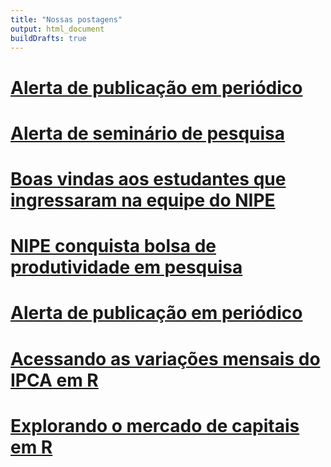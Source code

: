 ```yaml
---
title: "Nossas postagens"
output: html_document
buildDrafts: true
---
```


# [Alerta de publicação em periódico](/2025/06/12/alerta-de-publicação-em-periódico/)

# [Alerta de seminário de pesquisa](/2025/03/06/alerta-de-seminario-de-pesquisa/)

# [Boas vindas aos estudantes que ingressaram na equipe do NIPE](/2025/05/13/boas-vindas-aos-estudantes-que-ingressaram-na-equipe-do-nipe/)

# [NIPE conquista bolsa de produtividade em pesquisa](/2025/05/08/nipe-conquista-bolsa-de-produtividade-em-pesquisa/)

# [Alerta de publicação em periódico](/2025/05/06/alerta-de-publicação-em-periódico/)

# [Acessando as variações mensais do IPCA em R](/2025/01/02/acessando-as-variações-mensais-do-ipca-em-r/)

# [Explorando o mercado de capitais em R](/2025/01/01/explorando-o-mercado-de-capitais-em-r/)
